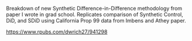 Breakdown of new Synthetic Difference-in-Difference methodology from paper I wrote in grad school. Replicates comparison of Synthetic Control, DiD, and SDiD using California Prop 99 data from Imbens and Athey paper.

https://www.rpubs.com/dwrich27/941298
